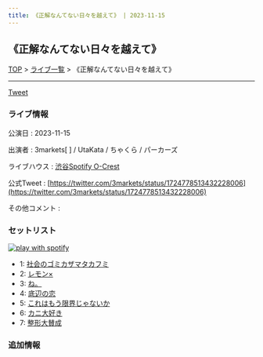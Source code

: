 ```yaml
---
title: 《正解なんてない日々を越えて》 | 2023-11-15
---
```

## 《正解なんてない日々を越えて》

[TOP](/setlist/) > [ライブ一覧](lives.html) > 《正解なんてない日々を越えて》

___

<a href="https://twitter.com/share?ref_src=twsrc%5Etfw" data-text="3markets[ ]セットリスト > 《正解なんてない日々を越えて》" class="twitter-share-button" data-via="3markets" data-hashtags="3markets" data-related="3markets" data-show-count="false">Tweet</a>

### ライブ情報

公演日
:    2023-11-15

出演者
:    3markets[ ] / UtaKata / ちゃくら / パーカーズ

ライブハウス
:    [渋谷Spotify O-Crest](livehouse008.html)

公式Tweet
:    [https://twitter.com/3markets/status/1724778513432228006](https://twitter.com/3markets/status/1724778513432228006)

その他コメント
:    

### セットリスト


[![play with spotify](images/spotify-icon.png)](https://open.spotify.com/playlist/4jZ07dfAUorKrsyOfxuVr5)



*  1: [社会のゴミカザマタカフミ](song002.html)
*  2: [レモン×](song003.html)
*  3: [ね。](song076.html)
*  4: [底辺の恋](song008.html)
*  5: [これはもう限界じゃないか](song081.html)
*  6: [カニ大好き](song079.html)
*  7: [整形大賛成](song005.html)


### 追加情報






<script async src="https://platform.twitter.com/widgets.js" charset="utf-8"></script>